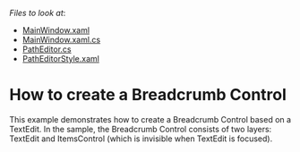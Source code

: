 <!-- default file list -->
*Files to look at*:

* [MainWindow.xaml](./CS/PathEditorExample/MainWindow.xaml)
* [MainWindow.xaml.cs](./CS/PathEditorExample/MainWindow.xaml.cs)
* [PathEditor.cs](./CS/PathEditorExample/PathEditor.cs)
* [PathEditorStyle.xaml](./CS/PathEditorExample/PathEditorStyle.xaml)
<!-- default file list end -->
# How to create a Breadcrumb Control


<p>This example demonstrates how to create a Breadcrumb Control based on a TextEdit. In the sample, the Breadcrumb Control consists of two layers: TextEdit and ItemsControl (which is invisible when TextEdit is focused).</p>

<br/>


